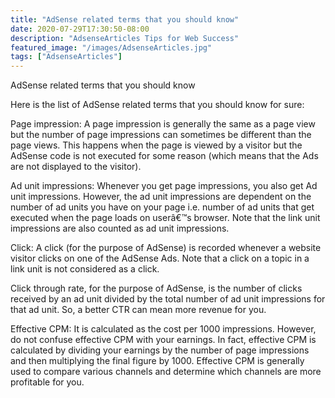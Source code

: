 ```yaml
---
title: "AdSense related terms that you should know"
date: 2020-07-29T17:30:50-08:00
description: "AdsenseArticles Tips for Web Success"
featured_image: "/images/AdsenseArticles.jpg"
tags: ["AdsenseArticles"]
---
```


AdSense related terms that you should know

Here is the list of AdSense related terms that you should know for sure:

Page impression: A page impression is generally the same as a page view but the number of page impressions can sometimes be different than the page views. This happens when the page is viewed by a visitor but the AdSense code is not executed for some reason (which means that the Ads are not displayed to the visitor).

Ad unit impressions: Whenever you get page impressions, you also get Ad unit impressions. However, the ad unit impressions are dependent on the number of ad units you have on your page i.e. number of ad units that get executed when the page loads on userâ€™s browser. Note that the link unit impressions are also counted as ad unit impressions.

Click:  A click (for the purpose of AdSense) is recorded whenever a website visitor clicks on one of the AdSense Ads. Note that a click on a topic in a link unit is not considered as a click.

Click through rate, for the purpose of AdSense, is the number of clicks received by an ad unit divided by the total number of ad unit impressions for that ad unit. So, a better CTR can mean more revenue for you.

Effective CPM: It is calculated as the cost per 1000 impressions.  However, do not confuse effective CPM with your earnings. In fact, effective CPM is calculated by dividing your earnings by the number of page impressions and then multiplying the final figure by 1000. Effective CPM is generally used to compare various channels and determine which channels are more profitable for you.
